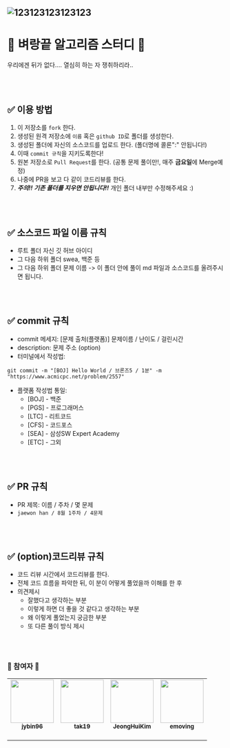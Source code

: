 ![123123123123123](https://user-images.githubusercontent.com/59672589/215430219-419b5f98-ffd3-45dc-9f78-e8f730cff2c6.png)
---
# 💯 벼랑끝 알고리즘 스터디 📝

우리에겐 뒤가 없다....
열심히 하는 자 쟁취하리라..


<br />
<br />

## ✅ 이용 방법
1. 이 저장소를 `fork` 한다.
2. 생성된 원격 저장소에 `이름` 혹은 `github ID`로 폴더를 생성한다.
3. 생성된 폴더에 자신의 소스코드를 업로드 한다. (폴더명에 콜론":" 안됩니다!)
4. 이때 `commit 규칙`을 지키도록한다!
5. 원본 저장소로 `Pull Request`를 한다. (공통 문제 풀이만!, 매주 **금요일**에 Merge예정)
6. 나중에 PR을 보고 다 같이 코드리뷰를 한다.
7. ***주의!! 기존 폴더를 지우면 안됩니다!!*** 개인 폴더 내부만 수정해주세요 :)

<br />
<br />

## ✅ 소스코드 파일 이름 규칙
- 루트 폴더 자신 깃 허브 아이디
- 그 다음 하위 폴더 swea, 백준 등
- 그 다음 하위 폴더 문제 이름 -> 이 폴더 안에 풀이 md 파일과 소스코드를 올려주시면 됩니다.
<br />
<br />

## ✅ commit 규칙
- commit 메세지: [문제 출처(플랫폼)] 문제이름 / 난이도 / 걸린시간 
- description: 문제 주소 (option)
- 터미널에서 작성법: 
```
git commit -m "[BOJ] Hello World / 브론즈5 / 1분" -m "https://www.acmicpc.net/problem/2557"
```
- 플랫폼 작성법 통일: 
  * [BOJ] - 백준 
  * [PGS] - 프로그래머스
  * [LTC] - 리트코드
  * [CFS] - 코드포스
  * [SEA] - 삼성SW Expert Academy
  * [ETC] - 그외

<br />
<br />

## ✅ PR 규칙
- PR 제목: 이름 / 주차 / 몇 문제
-  ```jaewon han / 8월 1주차 / 4문제 ```

<br />
<br />

## ✅ (option)코드리뷰 규칙
- 코드 리뷰 시간에서 코드리뷰를 한다.
- 전체 코드 흐름을 파악한 뒤, 이 분이 어떻게 풀었을까 이해를 한 후 
- 의견제시
  -   잘했다고 생각하는 부분
  -   이렇게 하면 더 좋을 것 같다고 생각하는 부분
  -   왜 이렇게 풀었는지 궁금한 부분
  -   또 다른 풀이 방식 제시

<br />
<br />

### 🎉 참여자 🎉
<table>
<tr>
 <td align="center"><a href="https://github.com/jybin96"><img src="https://user-images.githubusercontent.com/59672589/215908571-a119cf3d-70f8-4fee-bce4-7d2139465a7b.png" width="100px;" alt=""/><br /><sub><b>jybin96</b><br></sub></a><br /></td>
<td align="center"><a href="https://github.com/tak19"><img src="https://user-images.githubusercontent.com/59672589/215909275-83b8457b-4760-413b-9231-d0b69589184a.png" width="100px;" alt=""/><br /><sub><b>tak19</b><br></sub></a><br /></td>
<td align="center"><a href="https://github.com/JeongHuiKim"><img src="https://user-images.githubusercontent.com/59672589/215909592-18122836-b523-42ed-bc3d-a591f279b84d.JPG" width="100px;" alt=""/><br /><sub><b>JeongHuiKim</b><br></sub></a><br /></td>
 <td align="center"><a href="https://github.com/emoving"><img src="https://user-images.githubusercontent.com/59672589/215910765-6f508f97-503b-4db8-bb59-ad02d8b6a726.png" width="100px;" alt=""/><br /><sub><b>emoving</b><br></sub></a><br /></td>
</tr> 
</table>

